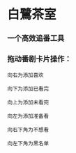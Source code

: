 # 白鷺茶室

### 一个高效追番工具

### 拖动番剧卡片操作：
```
向右为添加喜欢

向下为添加已看完

向上为添加未看完

向左为添加准备看

向右下角为不想看

向左下角为黑名单
```
